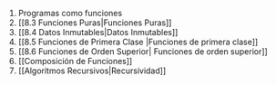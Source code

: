 1. Programas como funciones
2. [[8.3 Funciones Puras|Funciones Puras]]
3. [[8.4 Datos Inmutables|Datos Inmutables]]
4. [[8.5 Funciones de Primera Clase |Funciones de primera clase]]
5. [[8.6 Funciones de Orden Superior| Funciones de orden superior]]
6. [[Composición de Funciones]]
7. [[Algoritmos Recursivos|Recursividad]]